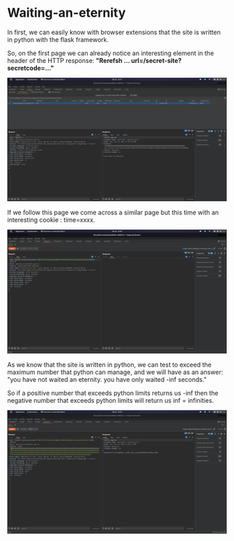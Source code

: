 <h1> Waiting-an-eternity </h1>
<p>In first, we can easily know with browser extensions that the site is written in python with the flask framework.</p>
<p>So, on the first page we can already notice an interesting element in the header of the HTTP response: <strong>"Rerefsh ... url=/secret-site?secretcode=..."</strong></p>

<img src='Intro.png'>

<p>If we follow this page we come across a similar page but this time with an interesting cookie : time=xxxx.</p>

<img src='Midle.png'>

<p>As we know that the site is written in python, we can test to exceed the maximum number that python can manage, and we will have as an answer: "you have not waited an eternity. you have only waited -inf seconds." </p>

<p>So if a positive number that exceeds python limits returns us -inf then the negative number that exceeds python limits will return us inf = infinities.</p>

<img src='End.png'>

